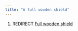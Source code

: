```yaml
---
title: "A full wooden shield"
---
```


1.  REDIRECT [Full wooden shield](Full_wooden_shield "wikilink")